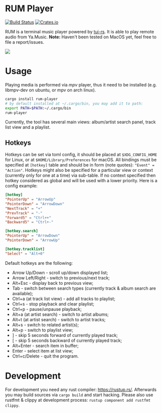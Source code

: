 # RUM Player

[![Build Status](https://travis-ci.org/l4l/rum.svg?branch=master)](https://travis-ci.org/l4l/rum)
[![Crates.io](https://img.shields.io/crates/v/rum-player.svg)](https://crates.io/crates/rum-player)

RUM is a terminal music player powered by [tui-rs](https://github.com/fdehau/tui-rs). It is able to play remote audio from Ya.Music. **Note:** Haven't been tested on MacOS yet, feel free to file a report/issues.

![](assets/demo.gif)

# Usage

Playing media is performed via _mpv_ player, thus it need to be installed (e.g. libmpv-dev on ubuntu, or mpv on arch linux).

```bash
cargo install rum-player
# by default installed at ~/.cargo/bin, you may add it to path:
export PATH=$PATH:~/.cargo/bin
rum-player
```

Currently, the tool has several main views: album/artist search panel, track list view and a playlist.

## Hotkeys

Hotkeys can be set via toml config, it should be placed at `$XDG_CONFIG_HOME` for Linux, or at `$HOME/Library/Preferences` for macOS. All bindings must be specified at `[hotkey]` table and should be in form (note quotes): `"Event" = "Action"`. Hotkeys might also be specified for a particular view or context (currently only for one at a time) via sub-table. If no context specified then hotkey considered as global and will be used with a lower priority. Here is a config example:

```toml
[hotkey]
"PointerUp" = "ArrowUp"
"PointerDown" = "ArrowDown"
"NextTrack" = "+"
"PrevTrack" = "-"
"Forward5" = "Ctrl++"
"Backward5" = "Ctrl+-"

[hotkey.search]
"PointerUp" = "ArrowDown"
"PointerDown" = "ArrowUp"

[hotkey.tracklist]
"Select" = "Alt+0"
```

Default hotkeys are the following:

- Arrow Up/Down - scroll up/down displayed list;
- Arrow Left/Right - switch to previous/next track;
- Alt+Esc - display back to previous view;
- Tab - switch between search types (currently track & album search are available);
- Ctrl+a (at track list view) - add all tracks to playlist;
- Ctrl+s - stop playback and clear playlist;
- Ctrl+p - pause/unpause playback;
- Alt+a (at artist search) - switch to artist albums;
- Alt+t (at artist search) - switch to artist tracks;
- Alt+s - switch to related artist(s);
- Alt+p - switch to playlist view;
- ] - skip 5 seconds forward of currently played track;
- [ - skip 5 seconds backward of currently played track;
- Alt+Enter - search item in buffer;
- Enter - select item at list view;
- Ctrl+c/Delete - quit the program.

# Development

For development you need any rust compiler: https://rustup.rs/. Afterwards you may build sources via `cargo build` and start hacking. Please also use rustfmt & clippy at development process: `rustup component add rustfmt clippy`.
